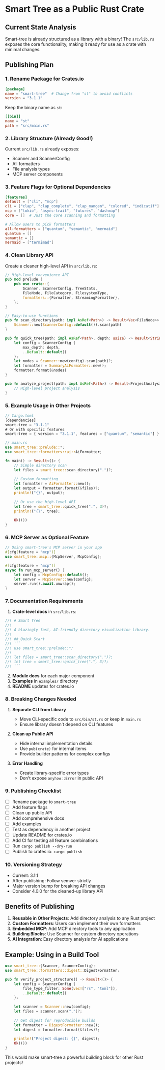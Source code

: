 # Smart Tree as a Public Rust Crate

## Current State Analysis

Smart-tree is already structured as a library with a binary! The `src/lib.rs` exposes the core functionality, making it ready for use as a crate with minimal changes.

## Publishing Plan

### 1. Rename Package for Crates.io
```toml
[package]
name = "smart-tree"  # Change from "st" to avoid conflicts
version = "3.1.1"
```

Keep the binary name as `st`:
```toml
[[bin]]
name = "st"
path = "src/main.rs"
```

### 2. Library Structure (Already Good!)
Current `src/lib.rs` already exposes:
- Scanner and ScannerConfig
- All formatters
- File analysis types
- MCP server components

### 3. Feature Flags for Optional Dependencies
```toml
[features]
default = ["cli", "mcp"]
cli = ["clap", "clap_complete", "clap_mangen", "colored", "indicatif"]
mcp = ["tokio", "async-trait", "futures", "dashmap"]
core = []  # Just the core scanning and formatting

# Allow users to pick formatters
all-formatters = ["quantum", "semantic", "mermaid"]
quantum = []
semantic = []
mermaid = ["termimad"]
```

### 4. Clean Library API

Create a cleaner high-level API in `src/lib.rs`:

```rust
// High-level convenience API
pub mod prelude {
    pub use crate::{
        Scanner, ScannerConfig, TreeStats,
        FileNode, FileCategory, FilesystemType,
        formatters::{Formatter, StreamingFormatter},
    };
}

// Easy-to-use functions
pub fn scan_directory(path: impl AsRef<Path>) -> Result<Vec<FileNode>> {
    Scanner::new(ScannerConfig::default()).scan(path)
}

pub fn quick_tree(path: impl AsRef<Path>, depth: usize) -> Result<String> {
    let config = ScannerConfig {
        max_depth: depth,
        ..Default::default()
    };
    let nodes = Scanner::new(config).scan(path)?;
    let formatter = SummaryAiFormatter::new();
    formatter.format(&nodes)
}

pub fn analyze_project(path: impl AsRef<Path>) -> Result<ProjectAnalysis> {
    // High-level project analysis
}
```

### 5. Example Usage in Other Projects

```rust
// Cargo.toml
[dependencies]
smart-tree = "3.1.1"
# Or with specific features
smart-tree = { version = "3.1.1", features = ["quantum", "semantic"] }

// main.rs
use smart_tree::prelude::*;
use smart_tree::formatters::ai::AiFormatter;

fn main() -> Result<()> {
    // Simple directory scan
    let files = smart_tree::scan_directory(".")?;
    
    // Custom formatting
    let formatter = AiFormatter::new();
    let output = formatter.format(&files)?;
    println!("{}", output);
    
    // Or use the high-level API
    let tree = smart_tree::quick_tree(".", 3)?;
    println!("{}", tree);
    
    Ok(())
}
```

### 6. MCP Server as Optional Feature

```rust
// Using smart-tree's MCP server in your app
#[cfg(feature = "mcp")]
use smart_tree::mcp::{McpServer, McpConfig};

#[cfg(feature = "mcp")]
async fn run_mcp_server() {
    let config = McpConfig::default();
    let server = McpServer::new(config);
    server.run().await.unwrap();
}
```

### 7. Documentation Requirements

1. **Crate-level docs** in `src/lib.rs`:
```rust
//! # Smart Tree
//! 
//! A blazingly fast, AI-friendly directory visualization library.
//! 
//! ## Quick Start
//! ```
//! use smart_tree::prelude::*;
//! 
//! let files = smart_tree::scan_directory(".")?;
//! let tree = smart_tree::quick_tree(".", 3)?;
//! ```
```

2. **Module docs** for each major component
3. **Examples** in `examples/` directory
4. **README** updates for crates.io

### 8. Breaking Changes Needed

1. **Separate CLI from Library**
   - Move CLI-specific code to `src/bin/st.rs` or keep in `main.rs`
   - Ensure library doesn't depend on CLI features

2. **Clean up Public API**
   - Hide internal implementation details
   - Use `pub(crate)` for internal items
   - Provide builder patterns for complex configs

3. **Error Handling**
   - Create library-specific error types
   - Don't expose `anyhow::Error` in public API

### 9. Publishing Checklist

- [ ] Rename package to `smart-tree`
- [ ] Add feature flags
- [ ] Clean up public API
- [ ] Add comprehensive docs
- [ ] Add examples
- [ ] Test as dependency in another project
- [ ] Update README for crates.io
- [ ] Add CI for testing all feature combinations
- [ ] Run `cargo publish --dry-run`
- [ ] Publish to crates.io: `cargo publish`

### 10. Versioning Strategy

- Current: 3.1.1
- After publishing: Follow semver strictly
- Major version bump for breaking API changes
- Consider 4.0.0 for the cleaned-up library API

## Benefits of Publishing

1. **Reusable in Other Projects**: Add directory analysis to any Rust project
2. **Custom Formatters**: Users can implement their own formatters
3. **Embedded MCP**: Add MCP directory tools to any application
4. **Building Blocks**: Use Scanner for custom directory operations
5. **AI Integration**: Easy directory analysis for AI applications

## Example: Using in a Build Tool

```rust
use smart_tree::{Scanner, ScannerConfig};
use smart_tree::formatters::digest::DigestFormatter;

pub fn verify_project_structure() -> Result<()> {
    let config = ScannerConfig {
        file_type_filter: Some(vec!["rs", "toml"]),
        ..Default::default()
    };
    
    let scanner = Scanner::new(config);
    let files = scanner.scan(".")?;
    
    // Get digest for reproducible builds
    let formatter = DigestFormatter::new();
    let digest = formatter.format(&files)?;
    
    println!("Project digest: {}", digest);
    Ok(())
}
```

This would make smart-tree a powerful building block for other Rust projects!